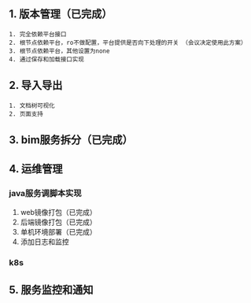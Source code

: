 

## 1. 版本管理（已完成）

    1. 完全依赖平台接口
    2. 根节点依赖平台，ro不做配置，平台提供是否向下处理的开关 （会议决定使用此方案）
    3. 根节点依赖平台，其他设置为none
    4. 通过保存和加载接口实现

## 2. 导入导出

    1. 文档树可视化
    2. 页面支持

## 3. bim服务拆分（已完成）

## 4. 运维管理

### java服务调脚本实现

1. web镜像打包（已完成）
2. 后端镜像打包（已完成）
3. 单机环境部署（已完成）
4. 添加日志和监控

### k8s
   
## 5. 服务监控和通知